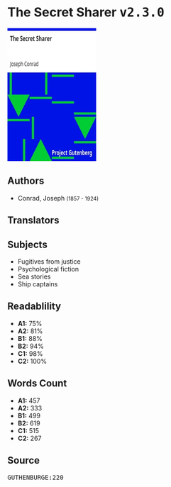 # The Secret Sharer <kbd>v2.3.0</kbd>

![](./cover.medium.jpg "")

## Authors


 - Conrad, Joseph <small>(1857 - 1924)</small>

## Translators



## Subjects


 - Fugitives from justice
 - Psychological fiction
 - Sea stories
 - Ship captains

## Readablility


 - **A1:** 75%
 - **A2:** 81%
 - **B1:** 88%
 - **B2:** 94%
 - **C1:** 98%
 - **C2:** 100%

## Words Count


 - **A1:** 457
 - **A2:** 333
 - **B1:** 499
 - **B2:** 619
 - **C1:** 515
 - **C2:** 267

## Source


<kbd>GUTHENBURGE:220</kbd>
